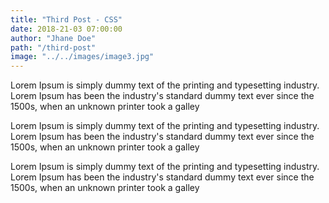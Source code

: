 ```yaml
---
title: "Third Post - CSS"
date: 2018-21-03 07:00:00
author: "Jhane Doe"
path: "/third-post"
image: "../../images/image3.jpg"
---
```


Lorem Ipsum is simply dummy text of the printing and typesetting industry. Lorem Ipsum has been the industry's standard dummy text ever since the 1500s, when an unknown printer took a galley

Lorem Ipsum is simply dummy text of the printing and typesetting industry. Lorem Ipsum has been the industry's standard dummy text ever since the 1500s, when an unknown printer took a galley

Lorem Ipsum is simply dummy text of the printing and typesetting industry. Lorem Ipsum has been the industry's standard dummy text ever since the 1500s, when an unknown printer took a galley

